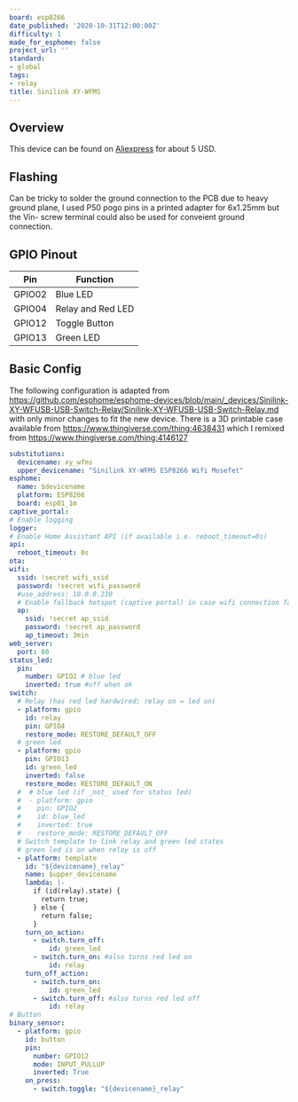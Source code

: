 ```yaml
---
board: esp8266
date_published: '2020-10-31T12:00:00Z'
difficulty: 1
made_for_esphome: false
project_url: ''
standard:
- global
tags:
- relay
title: Sinilink XY-WFMS
---
```


## Overview

This device can be found on [Aliexpress](https://www.aliexpress.com/wholesale?SearchText=Sinilink+XY-WFF)
for about 5 USD.

## Flashing

Can be tricky to solder the ground connection to the PCB due to heavy ground plane, I used P50 pogo pins in a printed adapter for 6x1.25mm but the Vin- screw terminal could also be used for conveient ground connection.

## GPIO Pinout

| Pin    | Function          |
| ------ | ----------------- |
| GPIO02 | Blue LED          |
| GPIO04 | Relay and Red LED |
| GPIO12 | Toggle Button     |
| GPIO13 | Green LED         |

## Basic Config

The following configuration is adapted from https://github.com/esphome/esphome-devices/blob/main/_devices/Sinilink-XY-WFUSB-USB-Switch-Relay/Sinilink-XY-WFUSB-USB-Switch-Relay.md with only minor changes to fit the new device.
There is a 3D printable case available from https://www.thingiverse.com/thing:4638431 which I remixed from https://www.thingiverse.com/thing:4146127
```yaml
substitutions:
  devicename: xy_wfms
  upper_devicename: "Sinilink XY-WFMS ESP8266 Wifi Mosefet"
esphome:
  name: $devicename
  platform: ESP8266
  board: esp01_1m
captive_portal:
# Enable logging
logger:
# Enable Home Assistant API (if available i.e. reboot_timeout=0s)
api:
  reboot_timeout: 0s
ota:
wifi:
  ssid: !secret wifi_ssid
  password: !secret wifi_password
  #use_address: 10.0.0.230
  # Enable fallback hotspot (captive portal) in case wifi connection fails
  ap:
    ssid: !secret ap_ssid
    password: !secret ap_password
    ap_timeout: 3min
web_server:
  port: 80
status_led:
  pin:
    number: GPIO2 # blue led
    inverted: true #off when ok
switch:
  # Relay (has red led hardwired; relay on = led on)
  - platform: gpio
    id: relay
    pin: GPIO4
    restore_mode: RESTORE_DEFAULT_OFF
  # green led
  - platform: gpio
    pin: GPIO13
    id: green_led
    inverted: false
    restore_mode: RESTORE_DEFAULT_ON
  #  # blue led (if _not_ used for status led)
  #  - platform: gpio
  #    pin: GPIO2
  #    id: blue_led
  #    inverted: true
  #    restore_mode: RESTORE_DEFAULT_OFF
  # Switch template to link relay and green led states
  # green led is on when relay is off
  - platform: template
    id: "${devicename}_relay"
    name: $upper_devicename
    lambda: |-
      if (id(relay).state) {
        return true;
      } else {
        return false;
      }
    turn_on_action:
      - switch.turn_off:
          id: green_led
      - switch.turn_on: #also turns red led on
          id: relay
    turn_off_action:
      - switch.turn_on:
          id: green_led
      - switch.turn_off: #also turns red led off
          id: relay
# Button
binary_sensor:
  - platform: gpio
    id: button
    pin:
      number: GPIO12
      mode: INPUT_PULLUP
      inverted: True
    on_press:
      - switch.toggle: "${devicename}_relay"
```